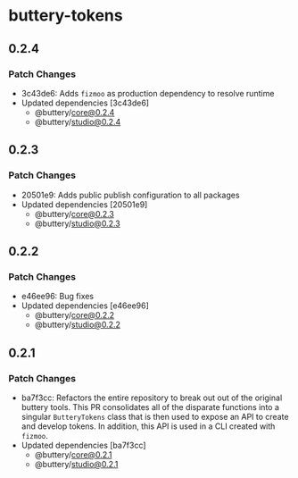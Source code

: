 # buttery-tokens

## 0.2.4

### Patch Changes

- 3c43de6: Adds `fizmoo` as production dependency to resolve runtime
- Updated dependencies [3c43de6]
  - @buttery/core@0.2.4
  - @buttery/studio@0.2.4

## 0.2.3

### Patch Changes

- 20501e9: Adds public publish configuration to all packages
- Updated dependencies [20501e9]
  - @buttery/core@0.2.3
  - @buttery/studio@0.2.3

## 0.2.2

### Patch Changes

- e46ee96: Bug fixes
- Updated dependencies [e46ee96]
  - @buttery/core@0.2.2
  - @buttery/studio@0.2.2

## 0.2.1

### Patch Changes

- ba7f3cc: Refactors the entire repository to break out out of the original buttery tools. This PR consolidates all of the disparate functions into a singular `ButteryTokens` class that is then used to expose an API to create and develop tokens. In addition, this API is used in a CLI created with `fizmoo`.
- Updated dependencies [ba7f3cc]
  - @buttery/core@0.2.1
  - @buttery/studio@0.2.1
